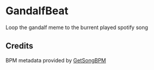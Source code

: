 # GandalfBeat
Loop the gandalf meme to the burrent played spotify song

## Credits
BPM metadata provided by [GetSongBPM](https://getsongbpm.com)
